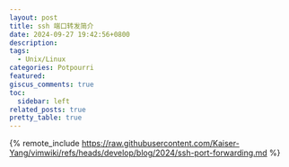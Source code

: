 ```yaml
---
layout: post
title: ssh 端口转发简介
date: 2024-09-27 19:42:56+0800
description:
tags:
  - Unix/Linux
categories: Potpourri
featured:
giscus_comments: true
toc:
  sidebar: left
related_posts: true
pretty_table: true
---
```


{% remote_include https://raw.githubusercontent.com/Kaiser-Yang/vimwiki/refs/heads/develop/blog/2024/ssh-port-forwarding.md %}
